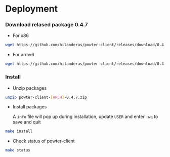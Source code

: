 # Deployment

### Download relased package 0.4.7
* For x86
```bash
wget https://github.com/hilanderas/powter-client/releases/download/0.4.7/powter-client-x86-0.4.7.zip
```

* For armv6
```bash
wget https://github.com/hilanderas/powter-client/releases/download/0.4.7/powter-client-armv6-0.4.7.zip
```

### Install 
* Unzip packages
```bash
unzip powter-client-[ARCH]-0.4.7.zip
```

* Install packages

	A `info` file will pop up during installation, update `USER` and enter `:wq` to save and quit
```bash
make install
```

* Check status of powter-client
```bash
make status
```


